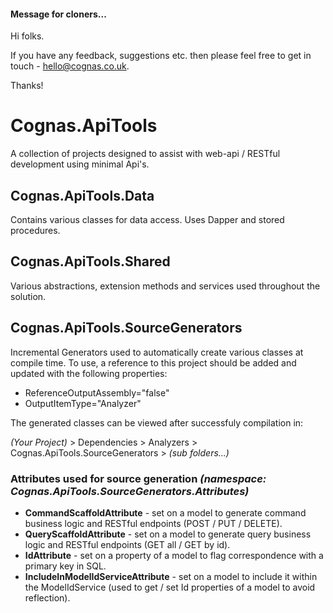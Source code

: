 #### Message for cloners...

Hi folks.

If you have any feedback, suggestions etc. then please feel free to get in touch - hello@cognas.co.uk.

Thanks!

# Cognas.ApiTools

A collection of projects designed to assist with web-api / RESTful development using minimal Api's.

## Cognas.ApiTools.Data

Contains various classes for data access. Uses Dapper and stored procedures.

## Cognas.ApiTools.Shared

Various abstractions, extension methods and services used throughout the solution.

## Cognas.ApiTools.SourceGenerators

Incremental Generators used to automatically create various classes at compile time.
To use, a reference to this project should be added and updated with the following properties:

- ReferenceOutputAssembly="false"
- OutputItemType="Analyzer"

The generated classes can be viewed after successfuly compilation in:

*(Your Project)* > Dependencies > Analyzers > Cognas.ApiTools.SourceGenerators > *(sub folders...)*

### Attributes used for source generation *(namespace: Cognas.ApiTools.SourceGenerators.Attributes)*

- **CommandScaffoldAttribute** - set on a model to generate command business logic and RESTful endpoints
(POST / PUT / DELETE).
- **QueryScaffoldAttribute** - set on a model to generate query business logic and RESTful endpoints
(GET all / GET by id).
- **IdAttribute** - set on a property of a model to flag correspondence with a primary key in SQL.
- **IncludeInModelIdServiceAttribute** - set on a model to include it within the ModelIdService
(used to get / set Id properties of a model to avoid reflection).